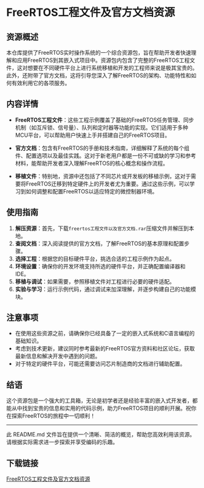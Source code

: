 # FreeRTOS工程文件及官方文档资源

## 资源概述

本仓库提供了FreeRTOS实时操作系统的一个综合资源包，旨在帮助开发者快速理解和应用FreeRTOS到其嵌入式项目中。资源包内包含了完整的FreeRTOS工程文件，这对想要在不同硬件平台上进行系统移植和开发的工程师来说是极其宝贵的。此外，还附带了官方文档，这将引导您深入了解FreeRTOS的架构、功能特性和如何有效利用它的各项服务。

## 内容详情

- **FreeRTOS工程文件**：这些工程示例覆盖了基础的FreeRTOS任务管理、同步机制（如互斥锁、信号量）、队列和定时器等功能的实现。它们适用于多种MCU平台，可以帮助用户快速上手并搭建自己的FreeRTOS项目。

- **官方文档**：包含有FreeRTOS的手册和技术指南，详细解释了系统的每个组件、配置选项以及最佳实践。这对于新老用户都是一份不可或缺的学习和参考材料，能帮助开发者深入理解FreeRTOS的核心概念和操作流程。

- **移植文件**：特别地，资源中还包括了不同芯片或开发板的移植示例，这对于需要将FreeRTOS迁移到特定硬件上的开发者尤为重要。通过这些示例，可以学习到如何调整和配置FreeRTOS以适应特定的微控制器环境。

## 使用指南

1. **解压资源**：首先，下载`freertos工程文件以及官方文档.rar`压缩文件并解压到本地。
2. **查阅文档**：深入阅读提供的官方文档，了解FreeRTOS的基本原理和配置步骤。
3. **选择工程**：根据您的目标硬件平台，挑选合适的工程示例作为起点。
4. **环境设置**：确保你的开发环境支持所选的硬件平台，并正确配置编译器和IDE。
5. **移植与调试**：如果需要，参照移植文件对工程进行必要的硬件适配。
6. **实验与学习**：运行示例代码，通过调试来加深理解，并逐步构建自己的功能模块。

## 注意事项

- 在使用这些资源之前，请确保你已经具备了一定的嵌入式系统和C语言编程的基础知识。
- 考虑到技术更新，建议同时参考最新的FreeRTOS官方资料和社区论坛，获取最新信息和解决开发中遇到的问题。
- 对于特定的硬件平台，可能还需要访问芯片制造商的文档进行辅助配置。

## 结语

这个资源包是一个强大的工具箱，无论是初学者还是经验丰富的嵌入式开发者，都能从中找到宝贵的信息和实用的代码示例，助力FreeRTOS项目的顺利开展。祝你在探索FreeRTOS的旅程中一切顺利！

---

此 README.md 文件旨在提供一个清晰、简洁的概览，帮助您高效利用该资源。请根据实际需求进一步探索并享受编码的乐趣。

## 下载链接

[FreeRTOS工程文件及官方文档资源](https://pan.quark.cn/s/9790880ad4fa)